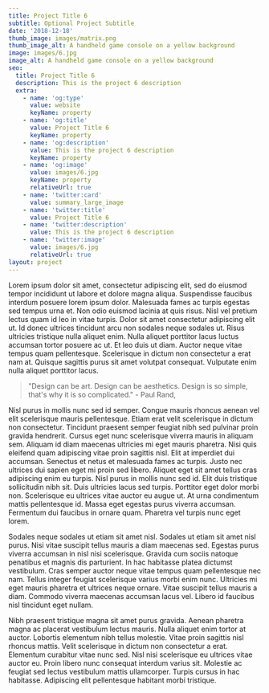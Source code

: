 ```yaml
---
title: Project Title 6
subtitle: Optional Project Subtitle
date: '2018-12-18'
thumb_image: images/matrix.png
thumb_image_alt: A handheld game console on a yellow background
image: images/6.jpg
image_alt: A handheld game console on a yellow background
seo:
  title: Project Title 6
  description: This is the project 6 description
  extra:
    - name: 'og:type'
      value: website
      keyName: property
    - name: 'og:title'
      value: Project Title 6
      keyName: property
    - name: 'og:description'
      value: This is the project 6 description
      keyName: property
    - name: 'og:image'
      value: images/6.jpg
      keyName: property
      relativeUrl: true
    - name: 'twitter:card'
      value: summary_large_image
    - name: 'twitter:title'
      value: Project Title 6
    - name: 'twitter:description'
      value: This is the project 6 description
    - name: 'twitter:image'
      value: images/6.jpg
      relativeUrl: true
layout: project
---
```


Lorem ipsum dolor sit amet, consectetur adipiscing elit, sed do eiusmod tempor incididunt ut labore et dolore magna aliqua. Suspendisse faucibus interdum posuere lorem ipsum dolor. Malesuada fames ac turpis egestas sed tempus urna et. Non odio euismod lacinia at quis risus. Nisl vel pretium lectus quam id leo in vitae turpis. Dolor sit amet consectetur adipiscing elit ut. Id donec ultrices tincidunt arcu non sodales neque sodales ut. Risus ultricies tristique nulla aliquet enim. Nulla aliquet porttitor lacus luctus accumsan tortor posuere ac ut. Et leo duis ut diam. Auctor neque vitae tempus quam pellentesque. Scelerisque in dictum non consectetur a erat nam at. Quisque sagittis purus sit amet volutpat consequat. Vulputate enim nulla aliquet porttitor lacus.

>"Design can be art. Design can be aesthetics. Design is so simple, that's why it is so complicated." - Paul Rand,

Nisl purus in mollis nunc sed id semper. Congue mauris rhoncus aenean vel elit scelerisque mauris pellentesque. Etiam erat velit scelerisque in dictum non consectetur. Tincidunt praesent semper feugiat nibh sed pulvinar proin gravida hendrerit. Cursus eget nunc scelerisque viverra mauris in aliquam sem. Aliquam id diam maecenas ultricies mi eget mauris pharetra. Nisi quis eleifend quam adipiscing vitae proin sagittis nisl. Elit at imperdiet dui accumsan. Senectus et netus et malesuada fames ac turpis. Justo nec ultrices dui sapien eget mi proin sed libero. Aliquet eget sit amet tellus cras adipiscing enim eu turpis. Nisl purus in mollis nunc sed id. Elit duis tristique sollicitudin nibh sit. Duis ultricies lacus sed turpis. Porttitor eget dolor morbi non. Scelerisque eu ultrices vitae auctor eu augue ut. At urna condimentum mattis pellentesque id. Massa eget egestas purus viverra accumsan. Fermentum dui faucibus in ornare quam. Pharetra vel turpis nunc eget lorem.

Sodales neque sodales ut etiam sit amet nisl. Sodales ut etiam sit amet nisl purus. Nisi vitae suscipit tellus mauris a diam maecenas sed. Egestas purus viverra accumsan in nisl nisi scelerisque. Gravida cum sociis natoque penatibus et magnis dis parturient. In hac habitasse platea dictumst vestibulum. Cras semper auctor neque vitae tempus quam pellentesque nec nam. Tellus integer feugiat scelerisque varius morbi enim nunc. Ultricies mi eget mauris pharetra et ultrices neque ornare. Vitae suscipit tellus mauris a diam. Commodo viverra maecenas accumsan lacus vel. Libero id faucibus nisl tincidunt eget nullam.

Nibh praesent tristique magna sit amet purus gravida. Aenean pharetra magna ac placerat vestibulum lectus mauris. Nulla aliquet enim tortor at auctor. Lobortis elementum nibh tellus molestie. Vitae proin sagittis nisl rhoncus mattis. Velit scelerisque in dictum non consectetur a erat. Elementum curabitur vitae nunc sed. Nisl nisi scelerisque eu ultrices vitae auctor eu. Proin libero nunc consequat interdum varius sit. Molestie ac feugiat sed lectus vestibulum mattis ullamcorper. Turpis cursus in hac habitasse. Adipiscing elit pellentesque habitant morbi tristique.
